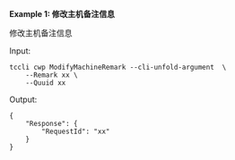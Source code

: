 **Example 1: 修改主机备注信息**

修改主机备注信息

Input: 

```
tccli cwp ModifyMachineRemark --cli-unfold-argument  \
    --Remark xx \
    --Quuid xx
```

Output: 
```
{
    "Response": {
        "RequestId": "xx"
    }
}
```

